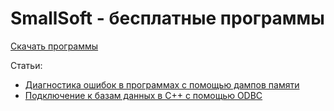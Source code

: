# SmallSoft - бесплатные программы

[Скачать программы](http://smallsoft2.blogspot.com/p/smallsoft.html)

Статьи:

- [Диагностика ошибок в программах с помощью дампов памяти](articles/diagnostics-with-dumps.md)
- [Подключение к базам данных в С++ с помощью ODBC](articles/cpp-odbc.md)
